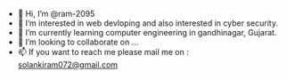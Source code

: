 - 👋 Hi, I’m @ram-2095
- 👀 I’m interested in web devloping and also interested in cyber security.
- 🌱 I’m currently learning computer engineering in gandhinagar, Gujarat.
- 💞️ I’m looking to collaborate on ...
- 📫 If you want to reach me please mail me on : solankiram072@gmail.com 

<!---
ram-2095/ram-2095 is a ✨ special ✨ repository because its `README.md` (this file) appears on your GitHub profile.
You can click the Preview link to take a look at your changes.
--->
